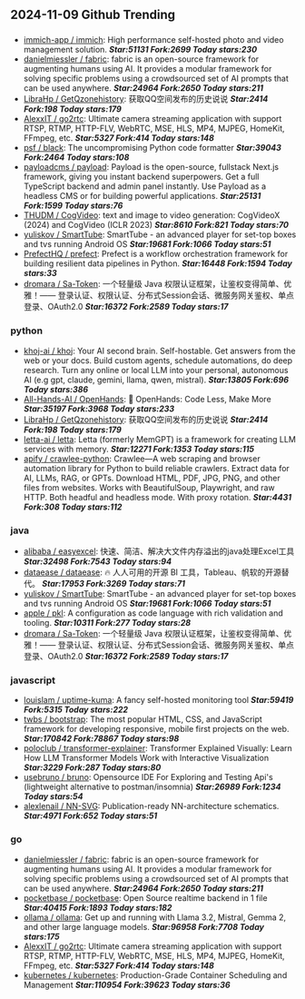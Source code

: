 ## 2024-11-09 Github Trending

### 
* [immich-app / immich](https://github.com/immich-app/immich): High performance self-hosted photo and video management solution. ***Star:51131 Fork:2699 Today stars:230***
* [danielmiessler / fabric](https://github.com/danielmiessler/fabric): fabric is an open-source framework for augmenting humans using AI. It provides a modular framework for solving specific problems using a crowdsourced set of AI prompts that can be used anywhere. ***Star:24964 Fork:2650 Today stars:211***
* [LibraHp / GetQzonehistory](https://github.com/LibraHp/GetQzonehistory): 获取QQ空间发布的历史说说 ***Star:2414 Fork:198 Today stars:179***
* [AlexxIT / go2rtc](https://github.com/AlexxIT/go2rtc): Ultimate camera streaming application with support RTSP, RTMP, HTTP-FLV, WebRTC, MSE, HLS, MP4, MJPEG, HomeKit, FFmpeg, etc. ***Star:5327 Fork:414 Today stars:148***
* [psf / black](https://github.com/psf/black): The uncompromising Python code formatter ***Star:39043 Fork:2464 Today stars:108***
* [payloadcms / payload](https://github.com/payloadcms/payload): Payload is the open-source, fullstack Next.js framework, giving you instant backend superpowers. Get a full TypeScript backend and admin panel instantly. Use Payload as a headless CMS or for building powerful applications. ***Star:25131 Fork:1599 Today stars:76***
* [THUDM / CogVideo](https://github.com/THUDM/CogVideo): text and image to video generation: CogVideoX (2024) and CogVideo (ICLR 2023) ***Star:8610 Fork:821 Today stars:70***
* [yuliskov / SmartTube](https://github.com/yuliskov/SmartTube): SmartTube - an advanced player for set-top boxes and tvs running Android OS ***Star:19681 Fork:1066 Today stars:51***
* [PrefectHQ / prefect](https://github.com/PrefectHQ/prefect): Prefect is a workflow orchestration framework for building resilient data pipelines in Python. ***Star:16448 Fork:1594 Today stars:33***
* [dromara / Sa-Token](https://github.com/dromara/Sa-Token): 一个轻量级 Java 权限认证框架，让鉴权变得简单、优雅！—— 登录认证、权限认证、分布式Session会话、微服务网关鉴权、单点登录、OAuth2.0 ***Star:16372 Fork:2589 Today stars:17***

### python
* [khoj-ai / khoj](https://github.com/khoj-ai/khoj): Your AI second brain. Self-hostable. Get answers from the web or your docs. Build custom agents, schedule automations, do deep research. Turn any online or local LLM into your personal, autonomous AI (e.g gpt, claude, gemini, llama, qwen, mistral). ***Star:13805 Fork:696 Today stars:386***
* [All-Hands-AI / OpenHands](https://github.com/All-Hands-AI/OpenHands): 🙌 OpenHands: Code Less, Make More ***Star:35197 Fork:3968 Today stars:233***
* [LibraHp / GetQzonehistory](https://github.com/LibraHp/GetQzonehistory): 获取QQ空间发布的历史说说 ***Star:2414 Fork:198 Today stars:179***
* [letta-ai / letta](https://github.com/letta-ai/letta): Letta (formerly MemGPT) is a framework for creating LLM services with memory. ***Star:12271 Fork:1353 Today stars:115***
* [apify / crawlee-python](https://github.com/apify/crawlee-python): Crawlee—A web scraping and browser automation library for Python to build reliable crawlers. Extract data for AI, LLMs, RAG, or GPTs. Download HTML, PDF, JPG, PNG, and other files from websites. Works with BeautifulSoup, Playwright, and raw HTTP. Both headful and headless mode. With proxy rotation. ***Star:4431 Fork:308 Today stars:112***

### java
* [alibaba / easyexcel](https://github.com/alibaba/easyexcel): 快速、简洁、解决大文件内存溢出的java处理Excel工具 ***Star:32498 Fork:7543 Today stars:94***
* [dataease / dataease](https://github.com/dataease/dataease): 🔥 人人可用的开源 BI 工具，Tableau、帆软的开源替代。 ***Star:17953 Fork:3269 Today stars:71***
* [yuliskov / SmartTube](https://github.com/yuliskov/SmartTube): SmartTube - an advanced player for set-top boxes and tvs running Android OS ***Star:19681 Fork:1066 Today stars:51***
* [apple / pkl](https://github.com/apple/pkl): A configuration as code language with rich validation and tooling. ***Star:10311 Fork:277 Today stars:28***
* [dromara / Sa-Token](https://github.com/dromara/Sa-Token): 一个轻量级 Java 权限认证框架，让鉴权变得简单、优雅！—— 登录认证、权限认证、分布式Session会话、微服务网关鉴权、单点登录、OAuth2.0 ***Star:16372 Fork:2589 Today stars:17***

### javascript
* [louislam / uptime-kuma](https://github.com/louislam/uptime-kuma): A fancy self-hosted monitoring tool ***Star:59419 Fork:5315 Today stars:222***
* [twbs / bootstrap](https://github.com/twbs/bootstrap): The most popular HTML, CSS, and JavaScript framework for developing responsive, mobile first projects on the web. ***Star:170842 Fork:78867 Today stars:98***
* [poloclub / transformer-explainer](https://github.com/poloclub/transformer-explainer): Transformer Explained Visually: Learn How LLM Transformer Models Work with Interactive Visualization ***Star:3229 Fork:287 Today stars:80***
* [usebruno / bruno](https://github.com/usebruno/bruno): Opensource IDE For Exploring and Testing Api's (lightweight alternative to postman/insomnia) ***Star:26989 Fork:1234 Today stars:54***
* [alexlenail / NN-SVG](https://github.com/alexlenail/NN-SVG): Publication-ready NN-architecture schematics. ***Star:4971 Fork:652 Today stars:51***

### go
* [danielmiessler / fabric](https://github.com/danielmiessler/fabric): fabric is an open-source framework for augmenting humans using AI. It provides a modular framework for solving specific problems using a crowdsourced set of AI prompts that can be used anywhere. ***Star:24964 Fork:2650 Today stars:211***
* [pocketbase / pocketbase](https://github.com/pocketbase/pocketbase): Open Source realtime backend in 1 file ***Star:40415 Fork:1893 Today stars:182***
* [ollama / ollama](https://github.com/ollama/ollama): Get up and running with Llama 3.2, Mistral, Gemma 2, and other large language models. ***Star:96958 Fork:7708 Today stars:175***
* [AlexxIT / go2rtc](https://github.com/AlexxIT/go2rtc): Ultimate camera streaming application with support RTSP, RTMP, HTTP-FLV, WebRTC, MSE, HLS, MP4, MJPEG, HomeKit, FFmpeg, etc. ***Star:5327 Fork:414 Today stars:148***
* [kubernetes / kubernetes](https://github.com/kubernetes/kubernetes): Production-Grade Container Scheduling and Management ***Star:110954 Fork:39623 Today stars:36***

